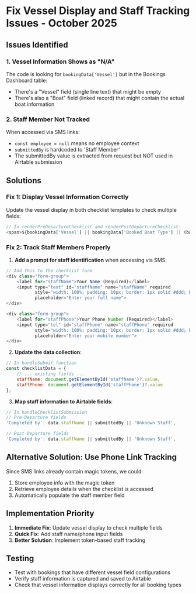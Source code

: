 # Fix Vessel Display and Staff Tracking Issues - October 2025

## Issues Identified

### 1. Vessel Information Shows as "N/A"
The code is looking for `bookingData['Vessel']` but in the Bookings Dashboard table:
- There's a "Vessel" field (single line text) that might be empty
- There's also a "Boat" field (linked record) that might contain the actual boat information

### 2. Staff Member Not Tracked
When accessed via SMS links:
- `const employee = null` means no employee context
- `submittedBy` is hardcoded to 'Staff Member'
- The submittedBy value is extracted from request but NOT used in Airtable submission

## Solutions

### Fix 1: Display Vessel Information Correctly

Update the vessel display in both checklist templates to check multiple fields:

```javascript
// In renderPreDepartureChecklist and renderPostDepartureChecklist:
<span>${bookingData['Vessel'] || bookingData['Booked Boat Type'] || (bookingData['Boat'] && bookingData['Boat'].length > 0 ? 'Boat Assigned' : 'N/A')}</span>
```

### Fix 2: Track Staff Members Properly

1. **Add a prompt for staff identification** when accessing via SMS:

```javascript
// Add this to the checklist form
<div class="form-group">
    <label for="staffName">Your Name (Required)</label>
    <input type="text" id="staffName" name="staffName" required 
           style="width: 100%; padding: 10px; border: 1px solid #ddd; border-radius: 6px;"
           placeholder="Enter your full name">
</div>

<div class="form-group">
    <label for="staffPhone">Your Phone Number (Required)</label>
    <input type="tel" id="staffPhone" name="staffPhone" required 
           style="width: 100%; padding: 10px; border: 1px solid #ddd; border-radius: 6px;"
           placeholder="Enter your mobile number">
</div>
```

2. **Update the data collection**:

```javascript
// In handleSubmit function
const checklistData = {
    // ... existing fields ...
    staffName: document.getElementById('staffName')?.value,
    staffPhone: document.getElementById('staffPhone')?.value
};
```

3. **Map staff information to Airtable fields**:

```javascript
// In handleChecklistSubmission
// Pre-Departure fields
'Completed by': data.staffName || submittedBy || 'Unknown Staff',

// Post-Departure fields
'Completed by': data.staffName || submittedBy || 'Unknown Staff',
```

## Alternative Solution: Use Phone Link Tracking

Since SMS links already contain magic tokens, we could:
1. Store employee info with the magic token
2. Retrieve employee details when the checklist is accessed
3. Automatically populate the staff member field

## Implementation Priority

1. **Immediate Fix**: Update vessel display to check multiple fields
2. **Quick Fix**: Add staff name/phone input fields
3. **Better Solution**: Implement token-based staff tracking

## Testing
- Test with bookings that have different vessel field configurations
- Verify staff information is captured and saved to Airtable
- Check that vessel information displays correctly for all booking types
